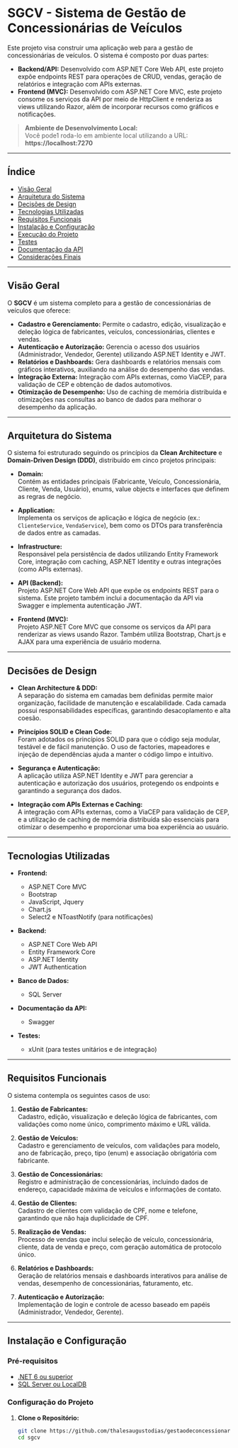 # SGCV - Sistema de Gestão de Concessionárias de Veículos

Este projeto visa construir uma aplicação web para a gestão de concessionárias de veículos. O sistema é composto por duas partes:

- **Backend/API:** Desenvolvido com ASP.NET Core Web API, este projeto expõe endpoints REST para operações de CRUD, vendas, geração de relatórios e integração com APIs externas.
- **Frontend (MVC):** Desenvolvido com ASP.NET Core MVC, este projeto consome os serviços da API por meio de HttpClient e renderiza as views utilizando Razor, além de incorporar recursos como gráficos e notificações.

> **Ambiente de Desenvolvimento Local:**  
> Você pode1 roda-lo em ambiente local utilizando a URL:  
> **https://localhost:7270**

---

## Índice

- [Visão Geral](#visão-geral)
- [Arquitetura do Sistema](#arquitetura-do-sistema)
- [Decisões de Design](#decisões-de-design)
- [Tecnologias Utilizadas](#tecnologias-utilizadas)
- [Requisitos Funcionais](#requisitos-funcionais)
- [Instalação e Configuração](#instalação-e-configuração)
- [Execução do Projeto](#execução-do-projeto)
- [Testes](#testes)
- [Documentação da API](#documenta%C3%A7%C3%A3o-da-api)
- [Considerações Finais](#considera%C3%A7%C3%B5es-finais)

---

## Visão Geral

O **SGCV** é um sistema completo para a gestão de concessionárias de veículos que oferece:

- **Cadastro e Gerenciamento:** Permite o cadastro, edição, visualização e deleção lógica de fabricantes, veículos, concessionárias, clientes e vendas.
- **Autenticação e Autorização:** Gerencia o acesso dos usuários (Administrador, Vendedor, Gerente) utilizando ASP.NET Identity e JWT.
- **Relatórios e Dashboards:** Gera dashboards e relatórios mensais com gráficos interativos, auxiliando na análise do desempenho das vendas.
- **Integração Externa:** Integração com APIs externas, como ViaCEP, para validação de CEP e obtenção de dados automotivos.
- **Otimização de Desempenho:** Uso de caching de memória distribuída e otimizações nas consultas ao banco de dados para melhorar o desempenho da aplicação.

---

## Arquitetura do Sistema

O sistema foi estruturado seguindo os princípios da **Clean Architecture** e **Domain-Driven Design (DDD)**, distribuído em cinco projetos principais:

- **Domain:**  
  Contém as entidades principais (Fabricante, Veículo, Concessionária, Cliente, Venda, Usuário), enums, value objects e interfaces que definem as regras de negócio.

- **Application:**  
  Implementa os serviços de aplicação e lógica de negócio (ex.: `ClienteService`, `VendaService`), bem como os DTOs para transferência de dados entre as camadas.

- **Infrastructure:**  
  Responsável pela persistência de dados utilizando Entity Framework Core, integração com caching, ASP.NET Identity e outras integrações (como APIs externas).

- **API (Backend):**  
  Projeto ASP.NET Core Web API que expõe os endpoints REST para o sistema. Este projeto também inclui a documentação da API via Swagger e implementa autenticação JWT.

- **Frontend (MVC):**  
  Projeto ASP.NET Core MVC que consome os serviços da API para renderizar as views usando Razor. Também utiliza Bootstrap, Chart.js e AJAX para uma experiência de usuário moderna.

---

## Decisões de Design

- **Clean Architecture & DDD:**  
  A separação do sistema em camadas bem definidas permite maior organização, facilidade de manutenção e escalabilidade. Cada camada possui responsabilidades específicas, garantindo desacoplamento e alta coesão.

- **Princípios SOLID e Clean Code:**  
  Foram adotados os princípios SOLID para que o código seja modular, testável e de fácil manutenção. O uso de factories, mapeadores e injeção de dependências ajuda a manter o código limpo e intuitivo.

- **Segurança e Autenticação:**  
  A aplicação utiliza ASP.NET Identity e JWT para gerenciar a autenticação e autorização dos usuários, protegendo os endpoints e garantindo a segurança dos dados.

- **Integração com APIs Externas e Caching:**  
  A integração com APIs externas, como a ViaCEP para validação de CEP, e a utilização de caching de memória distribuída são essenciais para otimizar o desempenho e proporcionar uma boa experiência ao usuário.

---

## Tecnologias Utilizadas

- **Frontend:**  
  - ASP.NET Core MVC  
  - Bootstrap  
  - JavaScript, Jquery  
  - Chart.js  
  - Select2 e NToastNotify (para notificações)

- **Backend:**  
  - ASP.NET Core Web API  
  - Entity Framework Core  
  - ASP.NET Identity  
  - JWT Authentication

- **Banco de Dados:**  
  - SQL Server

- **Documentação da API:**  
  - Swagger

- **Testes:**  
  - xUnit (para testes unitários e de integração)

---

## Requisitos Funcionais

O sistema contempla os seguintes casos de uso:

1. **Gestão de Fabricantes:**  
   Cadastro, edição, visualização e deleção lógica de fabricantes, com validações como nome único, comprimento máximo e URL válida.

2. **Gestão de Veículos:**  
   Cadastro e gerenciamento de veículos, com validações para modelo, ano de fabricação, preço, tipo (enum) e associação obrigatória com fabricante.

3. **Gestão de Concessionárias:**  
   Registro e administração de concessionárias, incluindo dados de endereço, capacidade máxima de veículos e informações de contato.

4. **Gestão de Clientes:**  
   Cadastro de clientes com validação de CPF, nome e telefone, garantindo que não haja duplicidade de CPF.

5. **Realização de Vendas:**  
   Processo de vendas que inclui seleção de veículo, concessionária, cliente, data de venda e preço, com geração automática de protocolo único.

6. **Relatórios e Dashboards:**  
   Geração de relatórios mensais e dashboards interativos para análise de vendas, desempenho de concessionárias, faturamento, etc.

7. **Autenticação e Autorização:**  
   Implementação de login e controle de acesso baseado em papéis (Administrador, Vendedor, Gerente).

---

## Instalação e Configuração

### Pré-requisitos

- [.NET 6 ou superior](https://dotnet.microsoft.com/)
- [SQL Server ou LocalDB](https://www.microsoft.com/pt-br/sql-server/sql-server-downloads)

### Configuração do Projeto

1. **Clone o Repositório:**

   ```bash
   git clone https://github.com/thalesaugustodias/gestaodeconcessionaria.git
   cd sgcv
   ```
